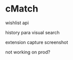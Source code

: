 # cMatch

wishlist api 

history para visual search

extension capture screenshot 

not working on prod?